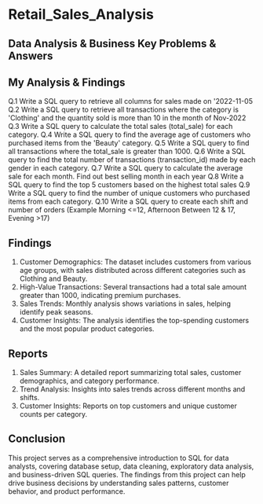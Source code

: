 # Retail_Sales_Analysis

## Data Analysis & Business Key Problems & Answers

## My Analysis & Findings

Q.1 Write a SQL query to retrieve all columns for sales made on '2022-11-05
Q.2 Write a SQL query to retrieve all transactions where the category is 'Clothing' and the quantity sold is more than 10 in the month of Nov-2022
Q.3 Write a SQL query to calculate the total sales (total_sale) for each category.
Q.4 Write a SQL query to find the average age of customers who purchased items from the 'Beauty' category.
Q.5 Write a SQL query to find all transactions where the total_sale is greater than 1000.
Q.6 Write a SQL query to find the total number of transactions (transaction_id) made by each gender in each category.
Q.7 Write a SQL query to calculate the average sale for each month. Find out best selling month in each year
Q.8 Write a SQL query to find the top 5 customers based on the highest total sales 
Q.9 Write a SQL query to find the number of unique customers who purchased items from each category.
Q.10 Write a SQL query to create each shift and number of orders (Example Morning <=12, Afternoon Between 12 & 17, Evening >17)

## Findings
1. Customer Demographics: The dataset includes customers from various age groups, with sales distributed across different categories such as Clothing and Beauty.
2. High-Value Transactions: Several transactions had a total sale amount greater than 1000, indicating premium purchases.
3. Sales Trends: Monthly analysis shows variations in sales, helping identify peak seasons.
4. Customer Insights: The analysis identifies the top-spending customers and the most popular product categories.

## Reports
1. Sales Summary: A detailed report summarizing total sales, customer demographics, and category performance.
2. Trend Analysis: Insights into sales trends across different months and shifts.
3. Customer Insights: Reports on top customers and unique customer counts per category.

## Conclusion
This project serves as a comprehensive introduction to SQL for data analysts, covering database setup, data cleaning, exploratory data analysis, and business-driven SQL queries. The findings from this project can help drive business decisions by understanding sales patterns, customer behavior, and product performance.
